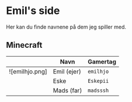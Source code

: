 # Emil's side

Her kan du finde navnene på dem jeg spiller med.


## Minecraft

|                     | Navn        | Gamertag |
|-------              |-------------|----------|
| ![emilhjo.png]      | Emil (ejer) | `emilhjo`|
|                     | Eske        | `Eskepii`|
|                     | Mads (far)  | `madsssh`|

